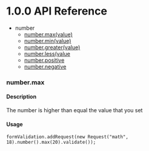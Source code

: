 # 1.0.0 API Reference

* number
  * [number.max(value)](#number.max)
  * [number.min(value)](#number.min)
  * [number.greater(value)](#number.greater)
  * [number.less(value](#number.less)
  * [number.positive](#number.positive)
  * [number.negative](#number.negative)
 
### <a name="number.max"></a>number.max
#### Description
The number is higher than equal the value that you set
#### Usage
```
formValidation.addRequest(new Request("math", 18).number().max(20).validate());
```

